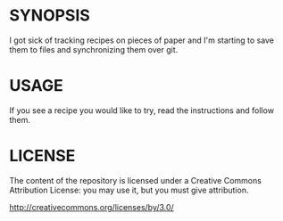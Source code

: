 # SYNOPSIS

I got sick of tracking recipes on pieces of paper and I'm starting to save
them to files and synchronizing them over git.

# USAGE

If you see a recipe you would like to try, read the instructions and follow
them.

# LICENSE

The content of the repository is licensed under a Creative Commons Attribution
License: you may use it, but you must give attribution.

http://creativecommons.org/licenses/by/3.0/
